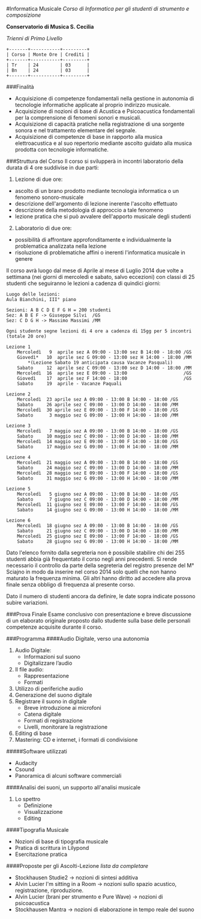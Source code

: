 #Informatica Musicale
*Corso di Informatica per gli studenti di strumento e composizione*

**Conservatorio di Musica S. Cecilia**

*Trienni di Primo Livello*

    +-------+-----------+---------+
    | Corso | Monte Ore | Crediti |
    +-------+-----------+---------+
    | Tr    | 24        | 03      |
    | Bn    | 24        | 03      |
    +-------+-----------+---------+

###Finalità
 - Acquisizione di competenze fondamentali nella gestione in autonomia di tecnologie informatiche applicate al proprio indirizzo musicale.
 - Acquisizione di nozioni di base di Acustica e Psicoacustica fondamentali per la comprensione di fenomeni sonori e musicali.
 - Acquisizione di capacità pratiche nella registrazione di una sorgente sonora e nel trattamento elementare del segnale.
 - Acquisizione di competenze di base in rapporto alla musica elettroacustica e al suo repertorio mediante ascolto guidato alla musica prodotta con tecnologie informatiche.
 
###Struttura del Corso
Il corso si svilupperà in incontri laboratorio della durata di 4 ore suddivise in due parti:

1. Lezione di due ore:
 - ascolto di un brano prodotto mediante tecnologia informatica o un fenomeno sonoro-musicale
 - descrizione dell'argomento di lezione inerente l'ascolto effettuato
 - descrizione della metodologia di approccio a tale fenomeno
 - lezione pratica che si può avvalere dell'apporto musicale degli studenti
	
2. Laboratorio di due ore:
 - possibilità di affrontare approfonditamente e individualmente la problematica analizzata nella lezione
 - risoluzione di problematiche affini o inerenti l'informatica musicale in genere

Il corso avrà luogo dal mese di Aprile al mese di Luglio 2014 due volte a settimana (nei giorni di mercoledì e sabato, salvo eccezioni) con classi di 25 studenti che seguiranno le lezioni a cadenza di quindici giorni: 

	Luogo delle lezioni:
	Aula Bianchini, III° piano
	
	Sezioni: A B C D E F G H = 200 studenti
	Sez: A B E F -> Giuseppe Silvi  /GS
	Sez: C D G H -> Massimo Massimi /MM
	
	Ogni studente segne lezioni di 4 ore a cadenza di 15gg per 5 incontri (totale 20 ore)
	
	Lezione 1
		Mercoledì   9  aprile sez A 09:00 - 13:00 sez B 14:00 - 18:00 /GS
		Giovedì*   10  aprile sez G 09:00 - 13:00 sez H 14:00 - 18:00 /MM
			*(Lezione Sabato 19 anticipata causa Vacanze Pasquali)
		Sabato     12  aprile sez C 09:00 - 13:00 sez D 14:00 - 18:00 /MM
		Mercoledì  16  aprile sez E 09:00 - 13:00                     /GS
		Giovedì    17  aprile sez F 14:00 - 18:00                     /GS
		Sabato     19  aprile - Vacanze Paquali
	
	Lezione 2
		Mercoledì  23 aprile sez A 09:00 - 13:00 B 14:00 - 18:00 /GS
		Sabato     26 aprile sez C 09:00 - 13:00 D 14:00 - 18:00 /MM
		Mercoledì  30 aprile sez E 09:00 - 13:00 F 14:00 - 18:00 /GS
		Sabato      3 maggio sez G 09:00 - 13:00 H 14:00 - 18:00 /MM
	
	Lezione 3
		Mercoledì   7 maggio sez A 09:00 - 13:00 B 14:00 - 18:00 /GS
		Sabato     10 maggio sez C 09:00 - 13:00 D 14:00 - 18:00 /MM
		Mercoledì  14 maggio sez E 09:00 - 13:00 F 14:00 - 18:00 /GS
		Sabato     17 maggio sez G 09:00 - 13:00 H 14:00 - 18:00 /MM
	
	Lezione 4
		Mercoledì  21 maggio sez A 09:00 - 13:00 B 14:00 - 18:00 /GS
		Sabato     24 maggio sez C 09:00 - 13:00 D 14:00 - 18:00 /MM
		Mercoledì  28 maggio sez E 09:00 - 13:00 F 14:00 - 18:00 /GS
		Sabato     31 maggio sez G 09:00 - 13:00 H 14:00 - 18:00 /MM
		
	Lezione 5
		Mercoledì   5 giugno sez A 09:00 - 13:00 B 14:00 - 18:00 /GS
		Sabato      7 giugno sez C 09:00 - 13:00 D 14:00 - 18:00 /MM
		Mercoledì  11 giugno sez E 09:00 - 13:00 F 14:00 - 18:00 /GS
		Sabato     14 giugno sez G 09:00 - 13:00 H 14:00 - 18:00 /MM
		
	Lezione 6
		Mercoledì  18 giugno sez A 09:00 - 13:00 B 14:00 - 18:00 /GS
		Sabato     21 giugno sez C 09:00 - 13:00 D 14:00 - 18:00 /MM
		Mercoledì  25 giugno sez E 09:00 - 13:00 F 14:00 - 18:00 /GS
		Sabato     28 giugno sez G 09:00 - 13:00 H 14:00 - 18:00 /MM

Dato l'elenco fornito dalla segreteria non è possibile stabilire chi dei 255 studenti abbia già frequentato il corso negli anni precedenti. Si rende necessario il controllo da parte della segreteria del registro presenze del M° Sciajno in modo da inserire nel corso 2014 solo quelli che non hanno maturato la frequenza minima. Gli altri hanno diritto ad accedere alla prova finale senza obbligo di frequenza al presente corso.

Dato il numero di studenti ancora da definire, le date sopra indicate possono subire variazioni.

###Prova Finale
Esame conclusivo con presentazione e breve discussione di un elaborato originale proposto dallo studente sulla base delle personali competenze acquisite durante il corso.

###Programma
####Audio Digitale, verso una autonomia
1. Audio Digitale:
	- Informazioni sul suono
	- Digitalizzare l’audio
2. Il file audio:
	- Rappresentazione
	- Formati
3. Utilizzo di periferiche audio
4. Generazione del suono digitale
5. Registrare il suono in digitale
	- Breve introduzione ai microfoni
	- Catena digitale
	- Formati di registrazione
	- Livelli, monitorare la registrazione
6. Editing di base
7. Mastering: CD e internet, i formati di condivisione

#####Software utilizzati
 - Audacity
 - Csound
 - Panoramica di alcuni software commerciali

####Analisi dei suoni, un supporto all'analisi musicale
1. Lo spettro
	- Definizione
	- Visualizzazione
	- Editing
	
####Tipografia Musicale
 - Nozioni di base di tipografia musicale	
 - Pratica di scrittura in Lilypond
 - Esercitazione pratica
 
####Proposte per gli Ascolti-Lezione
*lista da completare*

  - Stockhausen Studie2 -> nozioni di sintesi additiva
  - Alvin Lucier I'm sitting in a Room -> nozioni sullo spazio acustico, registrazione, riproduzione.
  - Alvin Lucier (brani per strumento e Pure Wave) -> nozioni di psicoacustica
  - Stockhausen Mantra -> nozioni di elaborazione in tempo reale del suono 